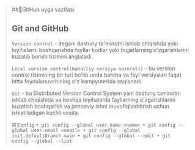 > ##📌GitHub uyga vazifasi
> ## Git and GitHub
> `Version control` - degani dasturiy ta'minotni ishlab chiqishda yoki loyihalarni boshqarishda fayllar kodlar yoki hujjatlarning o'zgarishlarini kuzatib borish tizimini anglatadi.
> 
> `Local version control(mahalliy versiya nazorati)` - bu version control tizimining bir turi bo'lib unda barcha va fayl versiyalari faqat bitta foydalanuvchining o'z kampyuterida saqlanadi.
> 
> `Git` - bu Distributed Version Control System yani dasturiy taminotni ishlab chiqishida va boshqa loyihalarda fayllarning o'zgarishlarini kuzatish boshqarish va jamoaviy ishni muvofiqlashtirish uchun ishlatiladigan kuchli vosita.
>
> #`📌Config`
> `• git config --global user.name <name>
> • git config --global user.email <email>
> • git config --global init.defaultBranch main
> • git config --global --edit
> • git config --global --list`

